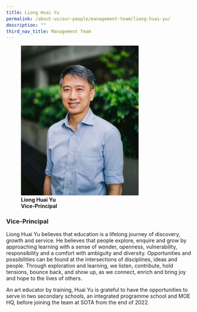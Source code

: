 ```yaml
---
title: Liong Huai Yu
permalink: /about-us/our-people/management-team/liong-huai-yu/
description: ""
third_nav_title: Management Team
---
```

<figure>
<img style="width:75%" src="/images/ssc_liong-huai-yu_photo-01.jpg">
<figcaption><strong>Liong Huai Yu<br>
Vice-Principal</strong> </figcaption>
</figure>

### Vice-Principal

Liong Huai Yu believes that education is a lifelong journey of discovery, growth and service. He believes that people explore, enquire and grow by approaching learning with a sense of wonder, openness, vulnerability, responsibility and a comfort with ambiguity and diversity. Opportunities and possibilities can be found at the intersections of disciplines, ideas and people. Through exploration and learning, we listen, contribute, hold tensions, bounce back, and show up, as we connect, enrich and bring joy and hope to the lives of others.  
  
An art educator by training, Huai Yu is grateful to have the opportunities to serve in two secondary schools, an integrated programme school and MOE HQ, before joining the team at SOTA from the end of 2022.